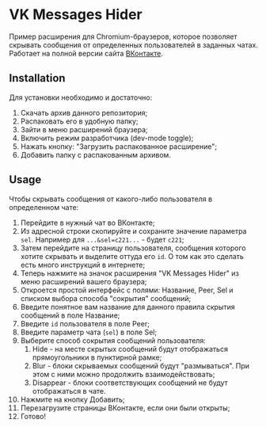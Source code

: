 # VK Messages Hider

Пример расширения для Chromium-браузеров, которое позволяет скрывать сообщения от определенных пользователей в заданных
чатах. Работает на полной версии сайта [ВКонтакте](https://vk.com).

## Installation

Для установки необходимо и достаточно:

1) Скачать архив данного репозитория;
2) Распаковать его в удобную папку;
3) Зайти в меню расширений браузера;
4) Включить режим разработчика (dev-mode toggle);
5) Нажать кнопку: "Загрузить распакованное расширение";
6) Добавить папку с распакованным архивом.

## Usage

Чтобы скрывать сообщения от какого-либо пользователя в определенном чате:

1) Перейдите в нужный чат во ВКонтакте;
2) Из адресной строки скопируйте и сохраните значение параметра ``sel``. Например для ``...&sel=c221...`` -
   будет ``c221``;
3) Затем перейдите на страницу пользователя, сообщения которого хотите скрывать и выделите оттуда его ``id``. О том как
   это сделать есть много инструкций в интернете;
4) Теперь нажмите на значок расширения "VK Messages Hider" из меню расширений вашего браузера;
5) Откроется простой интерфейс с полями: Название, Peer, Sel и списком выбора способа "сокрытия" сообщений;
6) Введите понятное вам название для данного правила скрытия сообщений в поле Название;
7) Введите ``id`` пользователя в поле Peer;
8) Введите параметр чата (``sel``) в поле Sel;
9) Выберите способ сокрытия сообщений пользователя:
    1) Hide - на месте скрытых сообщений будут отображаться прямоугольники в пунктирной рамке;
    2) Blur - блоки скрываемых сообщений будут "размываться". При этом с ними можно продолжить взаимодействовать;
    3) Disappear - блоки соответствующих сообщений не будут отображаться в чате.
10) Нажмите на кнопку Добавить;
11) Перезагрузите страницы ВКонтакте, если они были открыты;
12) Готово!